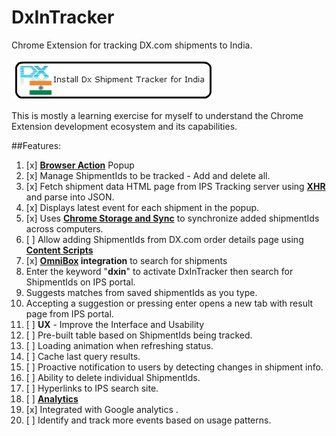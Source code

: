 DxInTracker
===========

Chrome Extension for tracking DX.com shipments to India.

<a href="https://chrome.google.com/webstore/detail/dx-shipment-tracker-for-i/kcdlapnkooffcjoamidhdbbcepoibbdj" target="_blank">
<img src="https://raw.githubusercontent.com/nirmaljpatel/DxInTracker/master/other_assets/Install%20Button.png" alt="Install button for DX Shipment Tracker for India">
</a>

This is mostly a learning exercise for myself to understand the Chrome Extension development ecosystem and its capabilities.

##Features:
1. [x] [**Browser Action**](https://developer.chrome.com/extensions/browserAction) Popup
  1. [x] Manage ShipmentIds to be tracked - Add and delete all.
  2. [x] Fetch shipment data HTML page from IPS Tracking server using [**XHR**](https://developer.chrome.com/extensions/xhr) and parse into JSON.
  3. [x] Displays latest event for each shipment in the popup.
2. [x] Uses [**Chrome Storage and Sync**](https://developer.chrome.com/extensions/storage) to synchronize added shipmentIds across computers.
3. [ ] Allow adding ShipmentIds from DX.com order details page using [**Content Scripts**](https://developer.chrome.com/extensions/content_scripts)
4. [x] **[OmniBox](https://developer.chrome.com/extensions/omnibox) integration** to search for shipments
  1. Enter the keyword "**dxin**" to activate DxInTracker then search for ShipmentIds on IPS portal.
  2. Suggests matches from saved shipmentIds as you type.
  3. Accepting a suggestion or pressing enter opens a new tab with result page from IPS portal.
5. [ ] **UX** - Improve the Interface and Usability
  1. [ ] Pre-built table based on ShipmentIds being tracked.
  2. [ ] Loading animation when refreshing status.
  3. [ ] Cache last query results.
  4. [ ] Proactive notification to users by detecting changes in shipment info.
  5. [ ] Ability to delete individual ShipmentIds.
  6. [ ] Hyperlinks to IPS search site.
6. [ ] [**Analytics**](https://developer.chrome.com/apps/analytics)
  1. [x] Integrated with Google analytics .
  2. [ ] Identify and track more events based on usage patterns.

